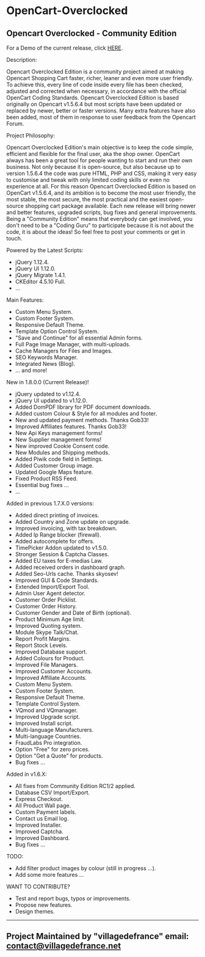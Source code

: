 OpenCart-Overclocked
====================

Opencart Overclocked - Community Edition
-----------------------------------------

For a Demo of the current release, click <a href="http://villagedefrance.net/demonstration" title="Demo">HERE</a>.

Description:

Opencart Overclocked Edition is a community project aimed at making Opencart Shopping Cart faster, richer, leaner and even more user friendly. 
To achieve this, every line of code inside every file has been checked, adjusted and corrected when necessary, in accordance with the official OpenCart Coding Standards. 
Opencart Overclocked Edition is based originally on Opencart v1.5.6.4 but most scripts have been updated or replaced by newer, better or faster versions. 
Many extra features have also been added, most of them in response to user feedback from the Opencart Forum.

Project Philosophy:

Opencart Overclocked Edition's main objective is to keep the code simple, efficient and flexible for the final user, aka the shop owner. 
OpenCart always has been a great tool for people wanting to start and run their own business. Not only because it is open-source, but also because up to version 1.5.6.4 the code was pure HTML, PHP and CSS, making it very easy to customise and tweak with only limited coding skills or even no experience at all.
For this reason Opencart Overclocked Edition is based on OpenCart v1.5.6.4, and its ambition is to become the most user friendly, the most stable, the most secure, the most practical and the easiest open-source shopping cart package available.
Each new release will bring newer and better features, upgraded scripts, bug fixes and general improvements. Being a "Community Edition" means that everybody can get involved, you don't need to be a "Coding Guru" to participate because it is not about the code, it is about the ideas!
So feel free to post your comments or get in touch.

Powered by the Latest Scripts:
- jQuery 1.12.4.
- jQuery UI 1.12.0.
- jQuery Migrate 1.4.1.
- CKEditor 4.5.10 Full.
- ...

Main Features:
- Custom Menu System.
- Custom Footer System.
- Responsive Default Theme.
- Template Option Control System.
- "Save and Continue" for all essential Admin forms.
- Full Page Image Manager, with multi-uploads.
- Cache Managers for Files and Images.
- SEO Keywords Manager.
- Integrated News (Blog).
- ... and more!

New in 1.8.0.0 (Current Release)!
- jQuery updated to v1.12.4.
- jQuery UI updated to v1.12.0.
- Added DomPDF library for PDF document downloads.
- Added custom Colour & Style for all modules and footer.
- New and updated payment methods. Thanks Gob33!
- Improved Affiliates features. Thanks Gob33!
- New Api Keys management forms!
- New Supplier management forms!
- New improved Cookie Consent code.
- New Modules and Shipping methods.
- Added Piwik code field in Settings.
- Added Customer Group image.
- Updated Google Maps feature.
- Fixed Product RSS Feed.
- Essential bug fixes ...
- ...

Added in previous 1.7.X.0 versions:
- Added direct printing of invoices.
- Added Country and Zone update on upgrade.
- Improved invoicing, with tax breakdown.
- Added Ip Range blocker (firewall).
- Added autocomplete for offers.
- TimePicker Addon updated to v1.5.0.
- Stronger Session & Captcha Classes.
- Added EU taxes for E-medias Law.
- Added received orders in dashboard graph.
- Added Seo-Urls cache. Thanks skyosev!
- Improved GUI & Code Standards.
- Extended Import/Export Tool.
- Admin User Agent detector.
- Customer Order Picklist.
- Customer Order History.
- Customer Gender and Date of Birth (optional).
- Product Minimum Age limit.
- Improved Quoting system.
- Module Skype Talk/Chat.
- Report Profit Margins.
- Report Stock Levels.
- Improved Database support.
- Added Colours for Product.
- Improved File Managers.
- Improved Customer Accounts.
- Improved Affiliate Accounts.
- Custom Menu System.
- Custom Footer System.
- Responsive Default Theme.
- Template Control System.
- VQmod and VQmanager.
- Improved Upgrade script.
- Improved Install script.
- Multi-language Manufacturers.
- Multi-language Countries.
- FraudLabs Pro integration.
- Option "Free" for zero prices.
- Option "Get a Quote" for products.
- Bug fixes ...

Added in v1.6.X:
- All fixes from Community Edition RC1/2 applied.
- Database CSV Import/Export.
- Express Checkout.
- All Product Wall page.
- Custom Payment labels.
- Contact us Email log.
- Improved Installer.
- Improved Captcha.
- Improved Dashboard.
- Bug fixes ...


TODO:
- Add filter product images by colour (still in progress ...).
- Add some more features ...

WANT TO CONTRIBUTE?
- Test and report bugs, typos or improvements.
- Propose new features.
- Design themes.


-------------------------------------------
Project Maintained by "villagedefrance"
email: contact@villagedefrance.net
-------------------------------------------
